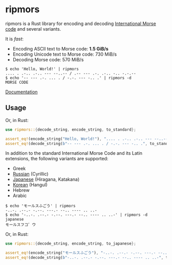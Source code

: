 # ripmors

ripmors is a Rust library for encoding and decoding [International Morse code](https://en.wikipedia.org/wiki/Morse_code) and several variants.

It is _fast_:

- Encoding ASCII text to Morse code: **1.5 GiB/s**
- Encoding Unicode text to Morse code: 730 MiB/s
- Decoding Morse code: 570 MiB/s

```shell
$ echo 'Hello, World!' | ripmors
.... . .-.. .-.. --- --..-- / .-- --- .-. .-.. -.. -.-.--
$ echo '-- --- .-. ... . / -.-. --- -.. .' | ripmors -d
MORSE CODE
```

[Documentation](https://docs.rs/ripmors/latest/ripmors/)

## Usage

Or, in Rust:

```rust
use ripmors::{decode_string, encode_string, to_standard};

assert_eq!(encode_string("Hello, World!"), ".... . .-.. .-.. --- --..-- / .-- --- .-. .-.. -.. -.-.--");
assert_eq!(decode_string(b"-- --- .-. ... . / -.-. --- -.. .", to_standard), "MORSE CODE");
```

In addition to the standard International Morse Code and its Latin extensions,
the following variants are supported:

- Greek
- [Russian](https://en.wikipedia.org/wiki/Russian_Morse_code) (Cyrillic)
- [Japanese](https://en.wikipedia.org/wiki/Wabun_code) (Hiragana, Katakana)
- [Korean](https://en.wikipedia.org/wiki/SKATS) (Hangul)
- Hebrew
- Arabic

```shell
$ echo 'モールスふごう' | ripmors
-..-. .--.- -.--. ---.- --.. ---- .. ..-
$ echo '-..-. .--.- -.--. ---.- --.. ---- .. ..-' | ripmors -d japanese
モールスフコ゛ウ
```

Or, in Rust:

```rust
use ripmors::{decode_string, encode_string, to_japanese};

assert_eq!(encode_string("モールスふごう"), "-..-. .--.- -.--. ---.- --.. ---- .. ..-");
assert_eq!(decode_string(b"-..-. .--.- -.--. ---.- --.. ---- .. ..-", to_japanese), "モールスフコ゛ウ");
```
